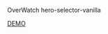 OverWatch hero-selector-vanilla



[DEMO](https://rncst.github.io/hero-selector-vanilla/index.html)

